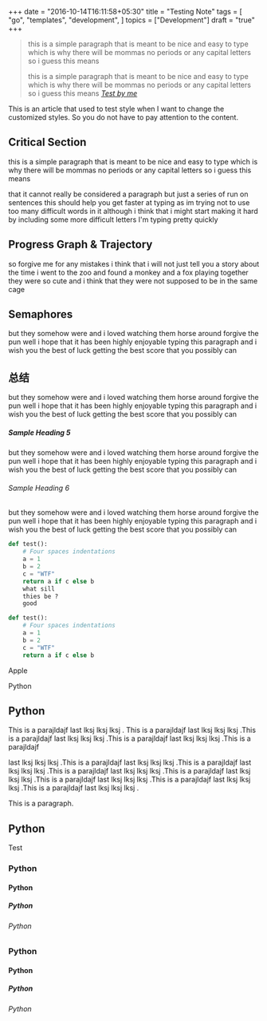 +++
date = "2016-10-14T16:11:58+05:30"
title = "Testing Note"
tags = [
    "go",
    "templates",
    "development",
]
topics = ["Development"]
draft = "true"
+++

> this is a simple paragraph that is meant to be nice and easy to type which is why there will be mommas no periods or any capital letters so i guess this means
>
> this is a simple paragraph that is meant to be nice and easy to type which is why there will be mommas no periods or any capital letters so i guess this means
> <cite>[Test by me][1]</cite>

[1]:http://www.quotedb.com/quotes/2112

This is an article that used to test style when I want to change the customized styles.
So you do not have to pay attention to the content.
<!--more-->
## Critical Section

this is a simple paragraph that is meant to be nice and easy to type which is why there will be mommas no periods or any capital letters so i guess this means

that it cannot really be considered a paragraph but just a series of run on sentences this should help you get faster at typing as im trying not to use too many difficult words in it although i think that i might start making it hard by including some more difficult letters I'm typing pretty quickly

## Progress Graph & Trajectory

so forgive me for any mistakes i think that i will not just tell you a story about the time i went to the zoo and found a monkey and a fox playing together they were so cute and i think that they were not supposed to be in the same cage

## Semaphores

but they somehow were and i loved watching them horse around forgive the pun well i hope that it has been highly enjoyable typing this paragraph and i wish you the best of luck getting the best score that you possibly can 

## 总结

but they somehow were and i loved watching them horse around forgive the pun well i hope that it has been highly enjoyable typing this paragraph and i wish you the best of luck getting the best score that you possibly can 

##### Sample Heading 5

but they somehow were and i loved watching them horse around forgive the pun well i hope that it has been highly enjoyable typing this paragraph and i wish you the best of luck getting the best score that you possibly can 

###### Sample Heading 6

but they somehow were and i loved watching them horse around forgive the pun well i hope that it has been highly enjoyable typing this paragraph and i wish you the best of luck getting the best score that you possibly can

```python
def test():
    # Four spaces indentations 
    a = 1
    b = 2
    c = "WTF"
    return a if c else b
    what sill 
    thies be ?
    good
```

```python
def test():
    # Four spaces indentations
    a = 1
    b = 2
    c = "WTF"
    return a if c else b
```

Apple

Python

## Python


This is a parajldajf last lksj lksj lksj . This is a parajldajf last lksj lksj lksj .This is a parajldajf last lksj lksj lksj .This is a parajldajf last lksj lksj lksj .This is a parajldajf 

last lksj lksj lksj .This is a parajldajf last lksj lksj lksj .This is a parajldajf last lksj lksj lksj .This is a parajldajf last lksj lksj lksj .This is a parajldajf last lksj lksj lksj .This is a parajldajf last lksj lksj lksj .This is a parajldajf last lksj lksj lksj .This is a parajldajf last lksj lksj lksj .

This is a paragraph.

## Python


Test

### Python

#### Python

##### Python

###### Python

### Python

#### Python

##### Python

###### Python

